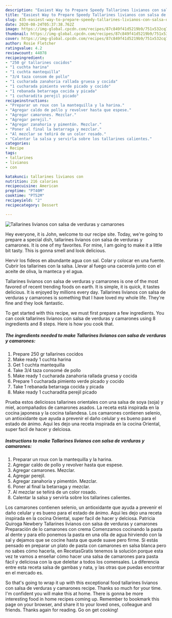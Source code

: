 ```yaml
---
description: "Easiest Way to Prepare Speedy Tallarines livianos con salsa de verduras y camarones"
title: "Easiest Way to Prepare Speedy Tallarines livianos con salsa de verduras y camarones"
slug: 435-easiest-way-to-prepare-speedy-tallarines-livianos-con-salsa-de-verduras-y-camarones
date: 2020-08-24T05:37:38.762Z
image: https://img-global.cpcdn.com/recipes/87c849f41d5219b9/751x532cq70/tallarines-livianos-con-salsa-de-verduras-y-camarones-foto-principal.jpg
thumbnail: https://img-global.cpcdn.com/recipes/87c849f41d5219b9/751x532cq70/tallarines-livianos-con-salsa-de-verduras-y-camarones-foto-principal.jpg
cover: https://img-global.cpcdn.com/recipes/87c849f41d5219b9/751x532cq70/tallarines-livianos-con-salsa-de-verduras-y-camarones-foto-principal.jpg
author: Rosie Fletcher
ratingvalue: 4.2
reviewcount: 44078
recipeingredient:
- "250 gr tallarines cocidos"
- "1 cuchta harina"
- "1 cuchta mantequilla"
- "3/4 taza consom de pollo"
- "1 cucharada zanahoria rallada gruesa y cocida"
- "1 cucharada pimiento verde picado y cocido"
- "1 rebanada betarraga cocida y picada"
- "1 cucharadita perejil picado"
recipeinstructions:
- "Preparar un roux con la mantequilla y la harina."
- "Agregar caldo de pollo y revolver hasta que espese."
- "Agregar camarones. Mezclar."
- "Agregar perejil."
- "Agregar zanahoria y pimentón. Mezclar."
- "Poner al final la betarraga y mezclar."
- "Al mezclar se teñirá de un color rosado."
- "Calentar la salsa y servirla sobre los tallarines calientes."
categories:
- Recipe
tags:
- tallarines
- livianos
- con

katakunci: tallarines livianos con 
nutrition: 216 calories
recipecuisine: American
preptime: "PT40M"
cooktime: "PT52M"
recipeyield: "2"
recipecategory: Dessert

---
```



![Tallarines livianos con salsa de verduras y camarones](https://img-global.cpcdn.com/recipes/87c849f41d5219b9/751x532cq70/tallarines-livianos-con-salsa-de-verduras-y-camarones-foto-principal.jpg)

Hey everyone, it is John, welcome to our recipe site. Today, we're going to prepare a special dish, tallarines livianos con salsa de verduras y camarones. It is one of my favorites. For mine, I am going to make it a little bit tasty. This is gonna smell and look delicious.

Hervir los fideos en abundante agua con sal. Colar y colocar en una fuente. Cubrir los tallarines con la salsa. Llevar al fuego una cacerola junto con el aceite de oliva, la manteca y el agua.

Tallarines livianos con salsa de verduras y camarones is one of the most favored of recent trending foods on earth. It is simple, it is quick, it tastes delicious. It is enjoyed by millions every day. Tallarines livianos con salsa de verduras y camarones is something that I have loved my whole life. They're fine and they look fantastic.


To get started with this recipe, we must first prepare a few ingredients. You can cook tallarines livianos con salsa de verduras y camarones using 8 ingredients and 8 steps. Here is how you cook that.

<!--inarticleads1-->

##### The ingredients needed to make Tallarines livianos con salsa de verduras y camarones:

1. Prepare 250 gr tallarines cocidos
1. Make ready 1 cuchta harina
1. Get 1 cuchta mantequilla
1. Take 3/4 taza consomé de pollo
1. Make ready 1 cucharada zanahoria rallada gruesa y cocida
1. Prepare 1 cucharada pimiento verde picado y cocido
1. Take 1 rebanada betarraga cocida y picada
1. Make ready 1 cucharadita perejil picado


Prueba estos deliciosos tallarines orientales con una salsa de soya (soja) y miel, acompañados de camarones asados. La receta está inspirada en la cocina japonesa y la cocina tailandesa. Los camarones contienen selenio, un antioxidante que ayuda a prevenir el daño celular y es bueno para el estado de ánimo. Aqui les dejo una receta inspirada en la cocina Oriental, super facil de hacer y delciosa. 

<!--inarticleads2-->

##### Instructions to make Tallarines livianos con salsa de verduras y camarones:

1. Preparar un roux con la mantequilla y la harina.
1. Agregar caldo de pollo y revolver hasta que espese.
1. Agregar camarones. Mezclar.
1. Agregar perejil.
1. Agregar zanahoria y pimentón. Mezclar.
1. Poner al final la betarraga y mezclar.
1. Al mezclar se teñirá de un color rosado.
1. Calentar la salsa y servirla sobre los tallarines calientes.


Los camarones contienen selenio, un antioxidante que ayuda a prevenir el daño celular y es bueno para el estado de ánimo. Aqui les dejo una receta inspirada en la cocina Oriental, super facil de hacer y delciosa. Patricia Quiroga Newbery Tallarines livianos con salsa de verduras y camarones Preparación de lo camarones con crema Comenzamos cocinando la pasta al dente y para ello ponemos la pasta en una olla de agua hirviendo con la sal y dejamos que se cocine hasta que quede suave pero firme. Si estás pensado en preparar un plato de pasta con camarones en salsa blanca pero no sabes cómo hacerla, en RecetasGratis tenemos la solución porque esta vez te vamos a enseñar cómo hacer una salsa de camarones para pasta fácil y deliciosa con la que deleitar a todos los comensales. La diferencia entre esta receta salsa de gambas y nata, y las otras que puedas encontrar en el mercado es. 

So that's going to wrap it up with this exceptional food tallarines livianos con salsa de verduras y camarones recipe. Thanks so much for your time. I'm confident you will make this at home. There is gonna be more interesting food in home recipes coming up. Remember to bookmark this page on your browser, and share it to your loved ones, colleague and friends. Thanks again for reading. Go on get cooking!
